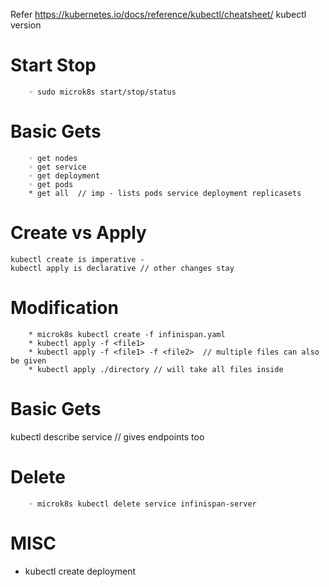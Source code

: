 Refer https://kubernetes.io/docs/reference/kubectl/cheatsheet/
kubectl version

   #  Start Stop
        ◦ sudo microk8s start/stop/status
   # Basic Gets
        ◦ get nodes
        ◦ get service
        ◦ get deployment
        ◦ get pods
        * get all  // imp - lists pods service deployment replicasets
   # Create vs Apply
    kubectl create is imperative -   
    kubectl apply is declarative // other changes stay
   # Modification
        * microk8s kubectl create -f infinispan.yaml
        * kubectl apply -f <file1>
        * kubectl apply -f <file1> -f <file2>  // multiple files can also be given
        * kubectl apply ./directory // will take all files inside
   # Basic Gets
   kubectl describe service <service name> // gives endpoints too
   # Delete
        ◦ microk8s kubectl delete service infinispan-server
  # MISC
  * kubectl create deployment
